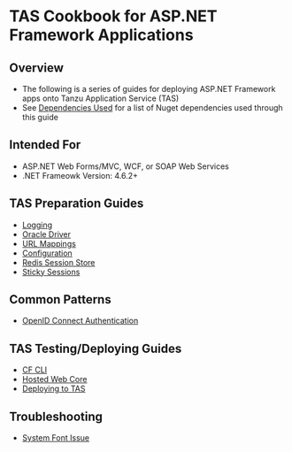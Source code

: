 # TAS Cookbook for ASP.NET Framework Applications

## Overview

* The following is a series of guides for deploying ASP.NET Framework apps onto Tanzu Application Service (TAS)
* See [Dependencies Used](dependencies.md) for a list of Nuget dependencies used through this guide

## Intended For

* ASP.NET Web Forms/MVC, WCF, or SOAP Web Services
* .NET Frameowk Version: 4.6.2+

## TAS Preparation Guides
* [Logging](logging.md)
* [Oracle Driver](oracle-driver.md)
* [URL Mappings](url-paths.md)
* [Configuration](configuration.md)
* [Redis Session Store](redis-session-store.md)
* [Sticky Sessions](sticky-sessions.md)

## Common Patterns
* [OpenID Connect Authentication](oidc-auth.md)

## TAS Testing/Deploying Guides
* [CF CLI](cf-cli.md)
* [Hosted Web Core](hosted-webcore.md)
* [Deploying to TAS](deploying.md)

## Troubleshooting

* [System Font Issue](server-side-fonts.md)